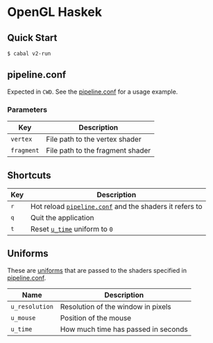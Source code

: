 # OpenGL Haskek

## Quick Start

```console
$ cabal v2-run
```

## pipeline.conf

Expected in `CWD`. See the [pipeline.conf](./pipeline.conf) for a usage example.

### Parameters

|Key|Description|
|---|---|
|`vertex`|File path to the vertex shader|
|`fragment`|File path to the fragment shader|

## Shortcuts

|Key|Description|
|---|---|
|<kbd>r</kbd>|Hot reload [`pipeline.conf`](#pipelineconf) and the shaders it refers to|
|<kbd>q</kbd>|Quit the application|
|<kbd>t</kbd>|Reset [`u_time`](#uniforms) uniform to `0`|

## Uniforms

These are [uniforms] that are passed to the shaders specified in
[pipeline.conf](#pipelineconf).

|Name|Description|
|---|---|
|`u_resolution`|Resolution of the window in pixels|
|`u_mouse`|Position of the mouse|
|`u_time`|How much time has passed in seconds|

[uniforms]: https://www.khronos.org/opengl/wiki/Uniform_(GLSL)
